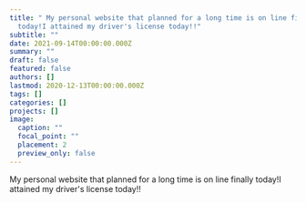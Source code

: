 ```yaml
---
title: " My personal website that planned for a long time is on line finally
  today!I attained my driver's license today!!"
subtitle: ""
date: 2021-09-14T00:00:00.000Z
summary: ""
draft: false
featured: false
authors: []
lastmod: 2020-12-13T00:00:00.000Z
tags: []
categories: []
projects: []
image:
  caption: ""
  focal_point: ""
  placement: 2
  preview_only: false
---
```

 My personal website that planned for a long time is on line finally today!I attained my driver's license today!!